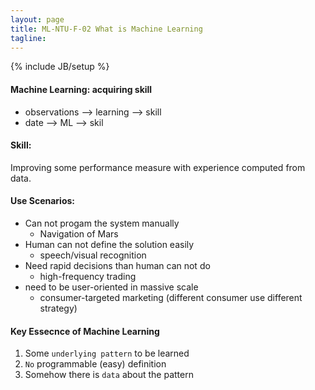 ```yaml
---
layout: page
title: ML-NTU-F-02 What is Machine Learning
tagline: 
---
```

{% include JB/setup %}


#### Machine Learning: acquiring skill
- observations --> learning --> skill
- date --> ML --> skil

#### Skill:
Improving some performance measure with experience computed from data.

#### Use Scenarios:
- Can not progam the system manually
    - Navigation of Mars
- Human can not define the solution easily
    - speech/visual recognition
- Need rapid decisions than human can not do
    - high-frequency trading
- need to be user-oriented in massive scale
    - consumer-targeted marketing (different consumer use different strategy)

#### Key Essecnce of Machine Learning
1. Some `underlying pattern` to be learned
2. `No` programmable (easy) definition
3. Somehow there is `data` about the pattern
